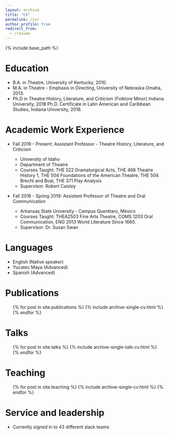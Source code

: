 ```yaml
---
layout: archive
title: "CV"
permalink: /cv/
author_profile: true
redirect_from:
  - /resume
---
```


{% include base_path %}

Education
======
* B.A. in Theatre, University of Kentucky, 2010.
* M.A. in Theatre - Emphasis in Directing, University of Nebraska Omaha, 2013.
* Ph.D in Theatre History, Literature, and Criticism (Folklore Minor) Indiana University, 2018
  Ph.D. Certificate in Latin American and Caribbean Studies, Indiana University, 2018. 

Academic Work Experience
======
* Fall 2019 - Present: Assistant Professor - Theatre History, Literature, and Criticism
  * University of Idaho 
  * Department of Theatre
  * Courses Taught: THE 522 Dramaturgical Acts, THE 468 Theatre History 1, THE 504 Foundations of the American Theatre, THE 504 Brecht and Boal, THE 371 Play Analysis
  * Supervisor: Robert Caisley

* Fall 2018 - Spring 2019: Assistant Professor of Theatre and Oral Communication
  * Arkansas State University - Campus Querétaro, México
  * Courses Taught: THEA2503 Fine Arts Theatre, COMS 1203 Oral Communication, ENG 2013 World Literature Since 1660. 
  * Supervisor: Dr. Susan Swan
  
Languages
======
* English (Native speaker)
* Yucatec Maya (Advanced)
* Spanish (Advanced)

Publications
======
  <ul>{% for post in site.publications %}
    {% include archive-single-cv.html %}
  {% endfor %}</ul>
  
Talks
======
  <ul>{% for post in site.talks %}
    {% include archive-single-talk-cv.html %}
  {% endfor %}</ul>
  
Teaching
======
  <ul>{% for post in site.teaching %}
    {% include archive-single-cv.html %}
  {% endfor %}</ul>
  
Service and leadership
======
* Currently signed in to 43 different slack teams
